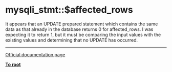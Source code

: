 # mysqli_stmt::$affected_rows



It appears that an UPDATE prepared statement which contains the same data as that already in the database returns 0 for affected_rows.  I was expecting it to return 1, but it must be comparing the input values with the existing values and determining that no UPDATE has occurred.  

---

[Official documentation page](https://www.php.net/manual/en/mysqli-stmt.affected-rows.php)

**[To root](/README.md)**